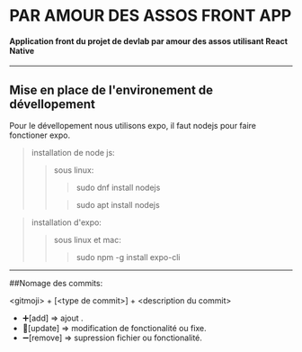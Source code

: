 # PAR AMOUR DES ASSOS FRONT APP
#### Application front du projet de devlab par amour des assos utilisant React Native


___
## Mise en place de l'environement de dévellopement
Pour le dévellopement nous utilisons expo, il faut nodejs pour faire fonctioner expo.

> installation de node js:
>> sous linux: 
>>>sudo dnf install nodejs
>>
>>>sudo apt install nodejs 


> installation d'expo:
>> sous linux et mac:
>>>sudo npm -g install expo-cli  


___

##Nomage des commits:

\<gitmoji\> + [\<type de commit\>] + \<description du commit\>

* :heavy_plus_sign:[add] => ajout .
* :hammer:[update] => modification de fonctionalité ou fixe.
* :heavy_minus_sign:[remove] => supression fichier ou fonctionalité.